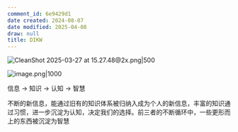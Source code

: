 ```yaml
---
comment_id: 6e9429d1
date created: 2024-08-07
date modified: 2025-04-08
draw: null
title: DIKW
---
```

![CleanShot 2025-03-27 at 15.27.48@2x.png|500](https://imagehosting4picgo.oss-cn-beijing.aliyuncs.com/imagehosting/fix-dir%2Fmedia%2Fmedia_ebeJ5vgXnA%2F2025%2F03%2F27%2F15-28-10-dbb6bf03dfbae1bef35789407005533e-CleanShot%202025-03-27%20at%2015.27.48-2x-1c2939.png)

![image.png|1000](https://imagehosting4picgo.oss-cn-beijing.aliyuncs.com/imagehosting/fix-dir%2Fpicgo%2Fpicgo-clipboard-images%2F2024%2F10%2F01%2F17-12-01-4e8abb4b7a7c1949763a09009776dfa5-202410011712243-f5dc5e.png)

信息 -> 知识 -> 认知 -> 智慧

不断的新信息，能通过旧有的知识体系被归纳入成为个人的新信息，丰富的知识通过习惯，进一步沉淀为认知，决定我们的选择。前三者的不断循环中，一些更形而上的东西被沉淀为智慧
